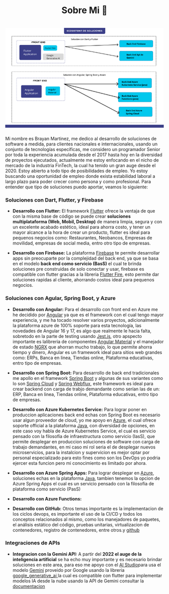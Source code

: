 <h1 align="center"> Sobre Mi 👋</h1>

<h1 align="center">
  <img src="https://github.com/Ing-Brayan-Martinez/Ing-Brayan-Martinez/blob/master/docs/GitHub-Portada.png" 
    alt="Code" width="800"/>
</h1>

Mi nombre es Brayan Martinez, me dedico al desarrollo de soluciones de software a medida, para clientes nacionales 
e internacionales, usando un conjunto de tecnologías específicas, me considero un programador Senior por toda la 
experiencia acumulada desde el 2017 hasta hoy en la diversidad de proyectos ejecutados, actualmente me estoy enfocando
en el nicho de mercado de la industria FinTech, la cual ha tenido un gran auge desde el 2020. Estoy abierto a todo tipo
de posibilidades de empleo. Yo estoy buscando una oportunidad de empleo donde exista estabilidad laboral a largo plazo
para poder crecer como persona y como profesional. Para entender que tipo de soluciones puedo aportar, veamos lo 
siguiente:

### Soluciones con Dart, Flutter, y Firebase

- **Desarrollo con Flutter:** El framework [Flutter](https://flutter.dev/) ofrece la ventaja de que con la misma 
  base de código se puede crear **soluciones multiplataforma (Web, Mobil, Desktop)** de manera limpia, segura y con un 
  excelente acabado estético, ideal para ahorra costo, y tener un mayor alcance a la hora de crear un producto, 
  flutter es ideal para pequenos negocios como: Restaurantes, Neobancos, Empresas de movilidad, empresas de social 
  media, entro otro tipo de empresas.

- **Desarrollo con Firebase:** La plataforma [Firebase](https://firebase.google.com) te permite desarrollar apps sin
  preocuparte por la complejidad del back end, ya que se basa en el modelo **back end como servicio (BasS)** el cual te
  brinda soluciones pre construidas de solo conectar y usar, firebase es compatible con flutter gracias a la libreria
  [Flutter Fire](https://firebase.flutter.dev/), esto permite dar soluciones rapidas al cliente, ahorrando costos ideal
  para pequenos negocios.

### Soluciones con Agular, Spring Boot, y Azure

- **Desarrollo con Angular:** Para el desarrollo con front end en Azure me he decidido por 
  [Angular](https://angular.io/) ya que es el framework con el cual tengo mayor experiencia, y me ha tocado resolver 
  varios proyectos, adicionalmente la plataforma azure de 100% soporte para esta tecnología, las novedades de Angular 16
  y 17, es algo que realmente le hacia falta, sobretodo en la parte de testing usando [Jest.js](https://jestjs.io/), 
  otro apspecto importante es lalibreria de componentes [Angular Material](https://material.angular.io/) y el 
  manejador de estado [NGRX](https://ngrx.io/) que ahorran mucho trabajo, lo que permite ahorra tiempo y dinero, 
  Angular es un framework ideal para sitios web grandes como: ERPs, Banca en linea, Tiendas online, Plataforma 
  educativas, entro tipo de empresas.

- **Desarrollo con Spring Boot:** Para desarrollo de back end tradicionales me apollo en el framework 
  [Spring Boot](https://spring.io/) y algunas de sus variantes como lo son [Spring Cloud](https://spring.io/cloud) y
  [Spring Webflux](https://spring.io/reactive), este framework es ideal para crear backend con carga de trabjo 
  demandante como serían las de un: ERP, Banca en linea, Tiendas online, Plataforma educativas, entro tipo de empresas.

- **Desarrollo con Azure Kubernetes Service:** Para lograr poner en produccion aplicaciones back end echas con 
  Spring Boot es necesario usar algun proveedor de cloud, yo me apoyo en [Azure](https://azure.microsoft.com/en-us), el 
  cual ofrece soporte official a la plataforma [Java](https://azure.microsoft.com/en-us/resources/developers/java), con 
  diversidad de opciones, en este caso voy habla de Azure Kubernetes Service, el cual es servicio pensado con la 
  filosofía de infraestructura como servicio (IasS), que permite desplegar en produccion soluciones de software con 
  carga de trabajo demandantes, en mi caso mi rol seria el de desplegar nuevos microservicios, para la instalcion y 
  supervicion es mejor optar por personal especializado para esto fines como son los DevOps yo podria ejercer esta 
  funcion pero mi conocimiento es limitado por ahora. 

- **Desarrollo con Azure Spring Apps:** Para lograr desplegar en [Azure](https://azure.microsoft.com/en-us), soluciones 
  echas en la plataforma [Java](https://azure.microsoft.com/en-us/resources/developers/java), tambien tenemos la opcion
  de Azure Spring Apps el cual es un servicio pensado con la filosofía de plataforma como servicio (PasS) 

- **Desarrollo con Azure Functions:**


- **Desarrollo con GitHub:**  Otros temas importante es la
  implementacion de los ciclos devops, es importante el uso de la CI/CD y todos los conceptos relacionados al mismo,
  como los manejadores de paquetes, el análisis estático del código, pruebas unitarias, virtualizacion de contenedores,
  registro de contenedores, entre otros.y [github](https://github.com/)

### Integraciones de APIs

- **Integracion con la Gemini API:** A partir del **2022 el auge de la inteligencia  artificial** se ha echo muy 
  importante y es necesario brindar soluciones en este area, para eso me apoyo con el 
  [AI Studio](https://aistudio.google.com/app/prompts/new_chat)para usa el modelo
  [Gemini](https://gemini.google.com/app) proveido por Google usando la libreria
  [google_generative_ai ](https://pub.dev/packages/google_generative_ai)la cual es compatible con flutter para
  implementar modelos IA desde la nube usando la API de Gemini consultar la [documentacion](https://ai.google.dev/)